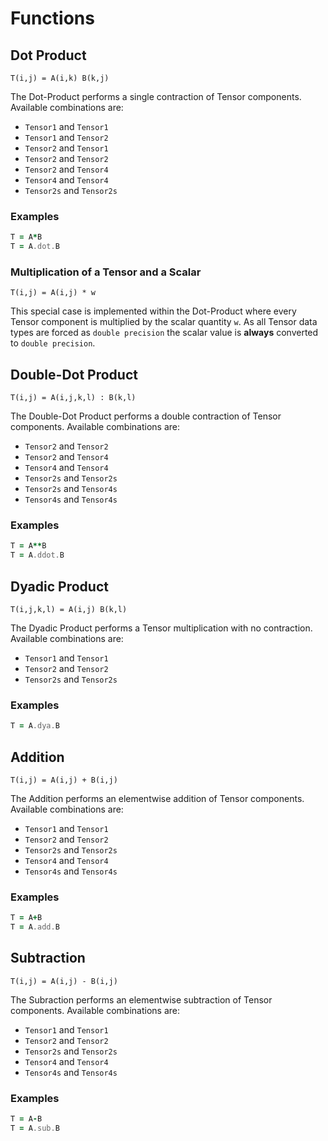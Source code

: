Functions
===

## Dot Product
```
T(i,j) = A(i,k) B(k,j)
```
The Dot-Product performs a single contraction of Tensor components. Available combinations are:
- `Tensor1` and `Tensor1`
- `Tensor1` and `Tensor2`
- `Tensor2` and `Tensor1`
- `Tensor2` and `Tensor2`
- `Tensor2` and `Tensor4`
- `Tensor4` and `Tensor4`
- `Tensor2s` and `Tensor2s`

### Examples
```fortran
T = A*B
T = A.dot.B
```

### Multiplication of a Tensor and a Scalar
```
T(i,j) = A(i,j) * w
```
This special case is implemented within the Dot-Product where every Tensor component is multiplied by the scalar quantity `w`.
As all Tensor data types are forced as `double precision` the scalar value is **always** converted to `double precision`.

## Double-Dot Product
```
T(i,j) = A(i,j,k,l) : B(k,l)
```
The Double-Dot Product performs a double contraction of Tensor components. Available combinations are:
- `Tensor2` and `Tensor2`
- `Tensor2` and `Tensor4`
- `Tensor4` and `Tensor4`
- `Tensor2s` and `Tensor2s`
- `Tensor2s` and `Tensor4s`
- `Tensor4s` and `Tensor4s`

### Examples
```fortran
T = A**B
T = A.ddot.B
```

## Dyadic Product
```
T(i,j,k,l) = A(i,j) B(k,l)
```
The Dyadic Product performs a Tensor multiplication with no contraction. Available combinations are:
- `Tensor1` and `Tensor1`
- `Tensor2` and `Tensor2`
- `Tensor2s` and `Tensor2s`

### Examples
```fortran
T = A.dya.B
```

## Addition
```
T(i,j) = A(i,j) + B(i,j)
```
The Addition performs an elementwise addition of Tensor components. Available combinations are:
- `Tensor1` and `Tensor1`
- `Tensor2` and `Tensor2`
- `Tensor2s` and `Tensor2s`
- `Tensor4` and `Tensor4`
- `Tensor4s` and `Tensor4s`

### Examples
```fortran
T = A+B
T = A.add.B
```

## Subtraction
```
T(i,j) = A(i,j) - B(i,j)
```
The Subraction performs an elementwise subtraction of Tensor components. Available combinations are:
- `Tensor1` and `Tensor1`
- `Tensor2` and `Tensor2`
- `Tensor2s` and `Tensor2s`
- `Tensor4` and `Tensor4`
- `Tensor4s` and `Tensor4s`

### Examples
```fortran
T = A-B
T = A.sub.B
```

